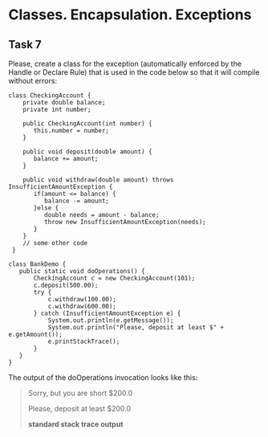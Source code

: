 # Classes. Encapsulation. Exceptions
## Task 7

Please, create a class for the exception (automatically enforced by the Handle or Declare Rule) that is used in the code below so that it will compile without errors:
```
class CheckingAccount {
    private double balance;
    private int number;
    
    public CheckingAccount(int number) {
       this.number = number;
    }
    
    public void deposit(double amount) {
       balance += amount;
    }
    
    public void withdraw(double amount) throws InsufficientAmountException {
       if(amount <= balance) {
          balance -= amount;
       }else {
          double needs = amount - balance;
          throw new InsufficientAmountException(needs);
       }
    } 
    // some other code 
 }
 ```
 ```
 class BankDemo {
    public static void doOperations() {
        CheckingAccount c = new CheckingAccount(101);      
        c.deposit(500.00);       
        try {         
            c.withdraw(100.00);          
            c.withdraw(600.00);
        } catch (InsufficientAmountException e) {
            System.out.println(e.getMessage());
            System.out.println("Please, deposit at least $" + e.getAmount());
            e.printStackTrace();
        }
    }
}
```


The output of the doOperations invocation looks like this:
> Sorry, but you are short $200.0
>
> Please, deposit at least $200.0
>
> **standard stack trace output**
